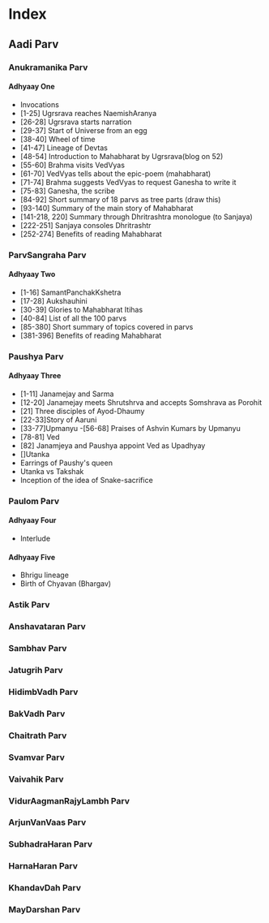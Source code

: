 # Index
## Aadi Parv
### Anukramanika Parv
#### Adhyaay One
- Invocations
- [1-25] Ugrsrava reaches NaemishAranya
- [26-28] Ugrsrava starts narration
- [29-37] Start of Universe from an egg
- [38-40] Wheel of time
- [41-47] Lineage of Devtas
- [48-54] Introduction to Mahabharat by Ugrsrava(blog on 52)
- [55-60] Brahma visits VedVyas
- [61-70] VedVyas tells about the epic-poem (mahabharat)
- [71-74] Brahma suggests VedVyas to request Ganesha to write it
- [75-83] Ganesha, the scribe
- [84-92] Short summary of 18 parvs as tree parts (draw this)
- [93-140] Summary of the main story of Mahabharat
- [141-218, 220] Summary through Dhritrashtra monologue (to Sanjaya)
- [222-251] Sanjaya consoles Dhritrashtr
- [252-274] Benefits of reading Mahabharat

### ParvSangraha Parv
#### Adhyaay Two
- [1-16] SamantPanchakKshetra
- [17-28] Aukshauhini
- [30-39] Glories to Mahabharat Itihas 
- [40-84] List of all the 100 parvs
- [85-380] Short summary of topics covered in parvs
- [381-396] Benefits of reading Mahabharat

### Paushya Parv
#### Adhyaay Three
- [1-11] Janamejay and Sarma
- [12-20] Janamejay meets Shrutshrva and accepts Somshrava as Porohit
- [21] Three disciples of Ayod-Dhaumy
- [22-33]Story of Aaruni
- [33-77]Upmanyu
  -[56-68] Praises of Ashvin Kumars by Upmanyu
- [78-81] Ved
- [82] Janamjeya and Paushya appoint Ved as Upadhyay
- []Utanka
- Earrings of Paushy's queen
- Utanka vs Takshak
- Inception of the idea of Snake-sacrifice

### Paulom Parv
#### Adhyaay Four
- Interlude

#### Adhyaay Five
- Bhrigu lineage
- Birth of Chyavan (Bhargav)

### Astik Parv
### Anshavataran Parv
### Sambhav Parv
### Jatugrih Parv
### HidimbVadh Parv
### BakVadh Parv
### Chaitrath Parv
### Svamvar Parv
### Vaivahik Parv
### VidurAagmanRajyLambh Parv
### ArjunVanVaas Parv
### SubhadraHaran Parv
### HarnaHaran Parv
### KhandavDah Parv
### MayDarshan Parv
